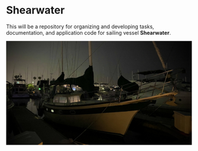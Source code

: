 # Shearwater

This will be a repository for organizing and developing tasks, documentation, and application code for sailing vessel **Shearwater**.

![Shearwater, May, 2023](shearwater-night-glow.jpg)
